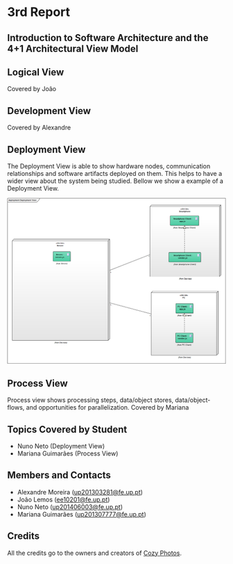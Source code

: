 # 3rd Report
## Introduction to Software Architecture and the 4+1 Architectural View Model

## Logical View
Covered by João

## Development View
Covered by Alexandre

## Deployment View
The Deployment View is able to show hardware nodes, communication relationships and software artifacts deployed on them.
This helps to have a wider view about the system being studied.
Bellow we show a example of a Deployment View.

![Deployment View](https://github.com/Mosaal/cozy-photos/blob/master/ESOF/3rd-Report/deployment.bmp?raw=true "Deployment View")

## Process View

Process view shows processing steps, data/object stores, data/object-flows, and opportunities for parallelization.
Covered by Mariana


## Topics Covered by Student
- Nuno Neto (Deployment View)
- Mariana Guimarães (Process View)

## Members and Contacts
- Alexandre Moreira (up201303281@fe.up.pt)
- João Lemos (ee10201@fe.up.pt)
- Nuno Neto (up201406003@fe.up.pt)
- Mariana Guimarães (up201307777@fe.up.pt)

## Credits
All the credits go to the owners and creators of [Cozy Photos](https://github.com/cozy/cozy-photos).
